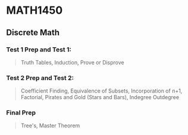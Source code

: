 # MATH1450 
## Discrete Math 
### Test 1 Prep and Test 1: 
> Truth Tables, Induction, Prove or Disprove 
### Test 2 Prep and Test 2: 
> Coefficient Finding, Equivalence of Subsets, Incorporation of n+1, Factorial, Pirates and Gold (Stars and Bars), Indegree Outdegree
### Final Prep
> Tree's, Master Theorem
